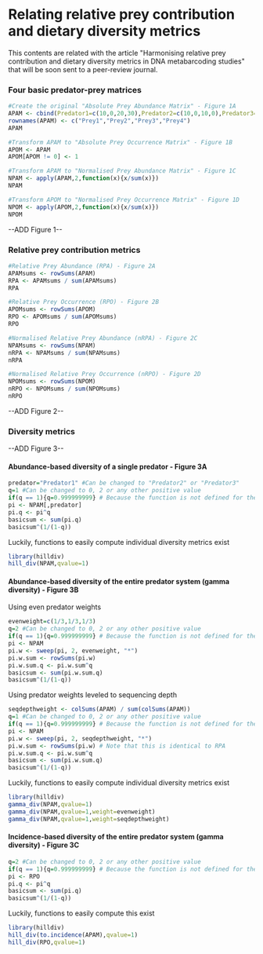 
# Relating relative prey contribution and dietary diversity metrics

This contents are related with the article "Harmonising relative prey contribution and dietary diversity metrics in DNA metabarcoding studies" that will be soon sent to a peer-review journal.

### Four basic predator-prey matrices

````R
#Create the original "Absolute Prey Abundance Matrix" - Figure 1A
APAM <- cbind(Predator1=c(10,0,20,30),Predator2=c(10,0,10,0),Predator3=c(20,25,20,5))
rownames(APAM) <- c("Prey1","Prey2","Prey3","Prey4")
APAM

#Transform APAM to "Absolute Prey Occurrence Matrix" - Figure 1B
APOM <- APAM
APOM[APOM != 0] <- 1

#Transform APAM to "Normalised Prey Abundance Matrix" - Figure 1C
NPAM <- apply(APAM,2,function(x){x/sum(x)})
NPAM

#Transform APOM to "Normalised Prey Occurrence Matrix" - Figure 1D
NPOM <- apply(APOM,2,function(x){x/sum(x)})
NPOM
````

--ADD Figure 1--

### Relative prey contribution metrics

````R
#Relative Prey Abundance (RPA) - Figure 2A
APAMsums <- rowSums(APAM)
RPA <- APAMsums / sum(APAMsums)
RPA

#Relative Prey Occurrence (RPO) - Figure 2B
APOMsums <- rowSums(APOM)
RPO <- APOMsums / sum(APOMsums)
RPO

#Normalised Relative Prey Abundance (nRPA) - Figure 2C
NPAMsums <- rowSums(NPAM)
nRPA <- NPAMsums / sum(NPAMsums)
nRPA

#Normalised Relative Prey Occurrence (nRPO) - Figure 2D
NPOMsums <- rowSums(NPOM)
nRPO <- NPOMsums / sum(NPOMsums)
nRPO
````

--ADD Figure 2--

### Diversity metrics

--ADD Figure 3--

#### Abundance-based diversity of a single predator - Figure 3A

````R
predator="Predator1" #Can be changed to "Predator2" or "Predator3"
q=1 #Can be changed to 0, 2 or any other positive value
if(q == 1){q=0.999999999} # Because the function is not defined for the unity
pi <- NPAM[,predator]
pi.q <- pi^q
basicsum <- sum(pi.q)
basicsum^(1/(1-q))
````
Luckily, functions to easily compute individual diversity metrics exist
````R
library(hilldiv)
hill_div(NPAM,qvalue=1)
````

####  Abundance-based diversity of the entire predator system (gamma diversity) - Figure 3B

Using even predator weights
````R
evenweight=c(1/3,1/3,1/3)
q=2 #Can be changed to 0, 2 or any other positive value
if(q == 1){q=0.999999999} # Because the function is not defined for the unity
pi <- NPAM
pi.w <- sweep(pi, 2, evenweight, "*")
pi.w.sum <- rowSums(pi.w)
pi.w.sum.q <- pi.w.sum^q
basicsum <- sum(pi.w.sum.q)
basicsum^(1/(1-q))
````

Using predator weights leveled to sequencing depth
````R
seqdepthweight <- colSums(APAM) / sum(colSums(APAM))
q=1 #Can be changed to 0, 2 or any other positive value
if(q == 1){q=0.999999999} # Because the function is not defined for the unity
pi <- NPAM
pi.w <- sweep(pi, 2, seqdepthweight, "*")
pi.w.sum <- rowSums(pi.w) # Note that this is identical to RPA
pi.w.sum.q <- pi.w.sum^q
basicsum <- sum(pi.w.sum.q)
basicsum^(1/(1-q))
````

Luckily, functions to easily compute individual diversity metrics exist
````R
library(hilldiv)
gamma_div(NPAM,qvalue=1)
gamma_div(NPAM,qvalue=1,weight=evenweight)
gamma_div(NPAM,qvalue=1,weight=seqdepthweight)
````

#### Incidence-based diversity of the entire predator system (gamma diversity) - Figure 3C
````R
q=2 #Can be changed to 0, 2 or any other positive value
if(q == 1){q=0.999999999} # Because the function is not defined for the unity
pi <- RPO
pi.q <- pi^q
basicsum <- sum(pi.q)
basicsum^(1/(1-q))
````
Luckily, functions to easily compute this exist
````R
library(hilldiv)
hill_div(to.incidence(APAM),qvalue=1)
hill_div(RPO,qvalue=1)
````
